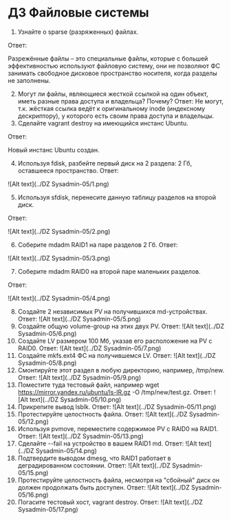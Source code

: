 # ДЗ Файловые системы

1. Узнайте о sparse (разряженных) файлах.

Ответ:

Разрежённые файлы – это специальные файлы, которые с большей эффективностью используют файловую систему, они не позволяют ФС занимать свободное дисковое пространство носителя, когда разделы не заполнены.

2. Могут ли файлы, являющиеся жесткой ссылкой на один объект, иметь разные права доступа и владельца? Почему?
   Ответ:
   Не могут, т.к. жёсткая ссылка ведёт к оригинальному inode (индексному дескриптору), у которого есть своим права доступа и владельцы.
4. Сделайте vagrant destroy на имеющийся инстанс Ubuntu.

Ответ:

Новый инстанс Ubuntu создан.

4. Используя fdisk, разбейте первый диск на 2 раздела: 2 Гб, оставшееся пространство.
   Ответ:

![Alt text](../DZ Sysadmin-05/1.png)

5. Используя sfdisk, перенесите данную таблицу разделов на второй диск.

Ответ:

![Alt text](../DZ Sysadmin-05/2.png)

6. Соберите mdadm RAID1 на паре разделов 2 Гб.
   Ответ:

![Alt text](../DZ Sysadmin-05/3.png)

7. Соберите mdadm RAID0 на второй паре маленьких разделов.

Ответ:

![Alt text](../DZ Sysadmin-05/4.png)

8. Создайте 2 независимых PV на получившихся md-устройствах.
   Ответ:
   ![Alt text](../DZ Sysadmin-05/5.png)
9. Создайте общую volume-group на этих двух PV.
   Ответ:
   ![Alt text](../DZ Sysadmin-05/6.png)
10. Создайте LV размером 100 Мб, указав его расположение на PV с RAID0.
    Ответ:
    ![Alt text](../DZ Sysadmin-05/7.png)
11. Создайте mkfs.ext4 ФС на получившемся LV.
    Ответ:
    ![Alt text](../DZ Sysadmin-05/8.png)
12. Смонтируйте этот раздел в любую директорию, например, /tmp/new.
    Ответ:
    ![Alt text](../DZ Sysadmin-05/9.png)
13. Поместите туда тестовый файл, например wget https://mirror.yandex.ru/ubuntu/ls-lR.gz -O /tmp/new/test.gz.
    Ответ:
    ![Alt text](../DZ Sysadmin-05/10.png)
14. Прикрепите вывод lsblk.
    Ответ:
    ![Alt text](../DZ Sysadmin-05/11.png)
15. Протестируйте целостность файла.
    Ответ:
    ![Alt text](../DZ Sysadmin-05/12.png)
16. Используя pvmove, переместите содержимое PV с RAID0 на RAID1.
    Ответ:
    ![Alt text](../DZ Sysadmin-05/13.png)
17. Сделайте --fail на устройство в вашем RAID1 md.
    Ответ:
    ![Alt text](../DZ Sysadmin-05/14.png)
18. Подтвердите выводом dmesg, что RAID1 работает в деградированном состоянии.
    Ответ:
    ![Alt text](../DZ Sysadmin-05/15.png)
19. Протестируйте целостность файла, несмотря на "сбойный" диск он должен продолжать быть доступен.
    Ответ:
    ![Alt text](../DZ Sysadmin-05/16.png)
20. Погасите тестовый хост, vagrant destroy.
    Ответ:
    ![Alt text](../DZ Sysadmin-05/17.png)
